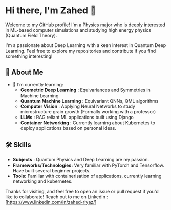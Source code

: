 # Hi there, I'm Zahed 👋

Welcome to my GitHub profile! I'm a Physics major who is deeply interested in ML-based computer simulations and studying high energy physics (Quantum Field Theory).

I'm a passionate about Deep Learning with a keen interest in Quantum Deep Learning. Feel free to explore my repositories and contribute if you find something interesting!

## 🚀 About Me

- 🌱 I’m currently learning:
    - **Geometric Deep Learning** : Equivariances and Symmetries in Machine Learning
    - **Quantum Machine Learning** : Equivariant QNNs, QML algorithms
    - **Computer Vision** : Applying Neural Networks to study microstructure grain growth (Formally working with a professor)
    - **LLMs** : RAG reliant ML applications built using Django
    - **Container Networking** : Currently learning about Kubernetes to deploy applications based on personal ideas.
## 🛠️ Skills

- **Subjects** : Quantum Physics and Deep Learning are my passion.
- **Frameworks/Technologies:** Very familiar with PyTorch and Tensorflow. Have built several beginner projects.
- **Tools:** Familiar with containerisation of applications, currently learning networking and kubernetes.


Thanks for visiting, and feel free to open an issue or pull request if you'd like to collaborate!
Reach out to me on LinkedIn : [https://www.linkedin.com/in/zahed-riyaz/]
